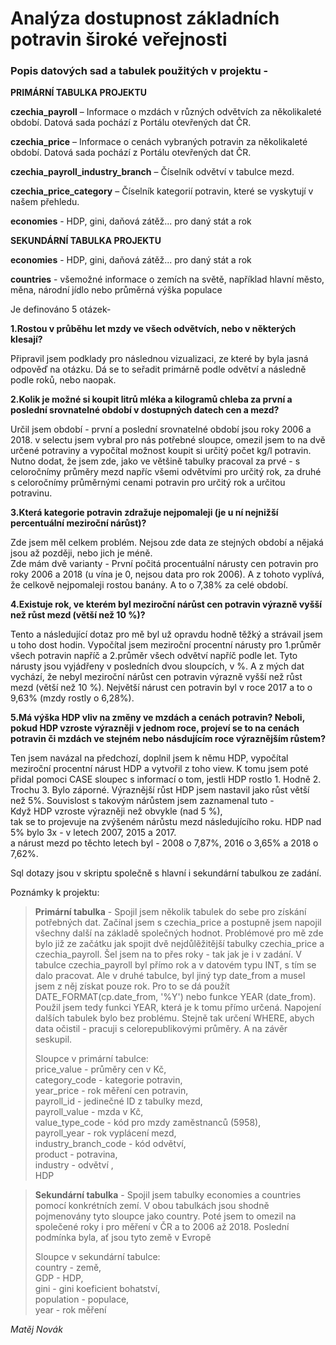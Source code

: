 # Analýza dostupnost základních potravin široké veřejnosti

 ### Popis datových sad a tabulek použitých v projektu -    
   
 **PRIMÁRNÍ TABULKA PROJEKTU**   
   
 **czechia_payroll** – Informace o mzdách v různých odvětvích za několikaleté období. Datová sada pochází z Portálu otevřených dat ČR.      
   
 **czechia_price** – Informace o cenách vybraných potravin za několikaleté období. Datová sada pochází z Portálu otevřených dat ČR.     
   
**czechia_payroll_industry_branch** – Číselník odvětví v tabulce mezd.      
   
**czechia_price_category** – Číselník kategorií potravin, které se vyskytují v našem přehledu.    
  
**economies** - HDP, gini, daňová zátěž... pro daný stát a rok   

**SEKUNDÁRNÍ TABULKA PROJEKTU**  
  
**economies** - HDP, gini, daňová zátěž... pro daný stát a rok   
  
**countries** - všemožné informace o zemích na světě, například hlavní město, měna, národní jídlo nebo průměrná výška populace


 
	
Je definováno 5 otázek-  
  
**1.Rostou v průběhu let mzdy ve všech odvětvích, nebo v některých klesají?**		
  
 Připravil jsem podklady pro následnou vizualizaci, ze které by byla jasná odpověď na otázku. Dá se to seřadit primárně podle odvětví a následně podle roků, nebo naopak.  
  
**2.Kolik je možné si koupit litrů mléka a kilogramů chleba za první a poslední srovnatelné období v dostupných datech cen a mezd?**		
  
Určil jsem období - první a poslední srovnatelné období jsou roky 2006 a 2018. v selectu jsem vybral pro nás potřebné sloupce, omezil jsem to na dvě určené potraviny a vypočítal možnost koupit si určitý počet kg/l potravin. Nutno dodat, že jsem zde, jako ve většině tabulky pracoval za prvé - s celoročnímy průměry mezd napříc všemi odvětvími pro určitý rok, za druhé s celoročnímy průměrnými cenami potravin pro určitý rok a určitou potravinu.  
  
**3.Která kategorie potravin zdražuje nejpomaleji (je u ní nejnižší percentuální meziroční nárůst)?**	
  
 Zde jsem měl celkem problém. Nejsou zde data ze stejných období a nějaká jsou až později, nebo jich je méně.  
Zde mám dvě varianty - První počitá procentuální nárusty cen potravin pro roky 2006 a 2018 (u vína je 0, nejsou data pro rok 2006). A z tohoto vyplívá, že celkově    nejpomaleji rostou banány. A to o 7,38% za celé období.  
  
**4.Existuje rok, ve kterém byl meziroční nárůst cen potravin výrazně vyšší než růst mezd (větší než 10 %)?**  
  
 Tento a následující dotaz pro mě byl už opravdu hodně těžký a strávail jsem u toho dost hodin. Vypočítal jsem meziroční procentní nárusty pro 1.průměr všech   potravin napříč a 2.průměr všech odvětví napříč podle let. Tyto nárusty jsou vyjádřeny v posledních dvou sloupcích, v %. A z mých dat vychází, že nebyl meziroční   nárůst cen potravin výrazně vyšší než růst mezd (větší než 10 %). Největší nárust cen potravin byl v roce 2017 a to o 9,63% (mzdy rostly o 6,28%).    
  
**5.Má výška HDP vliv na změny ve mzdách a cenách potravin? Neboli, pokud HDP vzroste výrazněji v jednom roce, projeví se to na cenách potravin či mzdách ve stejném nebo násdujícím roce výraznějším růstem?**   
  
Ten jsem navázal na předchozí, doplnil jsem k němu HDP, vypočítal meziroční procentní nárust HDP a vytvořil z toho view. K tomu jsem poté přidal pomoci CASE   sloupec s informací o tom, jestli HDP rostlo 1. Hodně 2. Trochu 3. Bylo záporné. Výraznější růst HDP jsem nastavil jako růst větší než 5%. Souvislost s takovým   nárůstem jsem zaznamenal tuto -    
Když HDP vzroste výrazněji než obvykle (nad 5 %),  
tak se to projevuje na zvýšeném nárůstu mezd následujícího roku. HDP nad 5% bylo 3x - v letech 2007, 2015 a 2017.  
 a nárust mezd po těchto letech byl - 2008 o 7,87%, 2016 o 3,65% a 2018 o 7,62%.  
 

  
Sql dotazy jsou v skriptu společně s hlavní i sekundární tabulkou ze zadání.  

Poznámky k projektu:    

>**Primární tabulka** - Spojil jsem několik tabulek do sebe pro získání potřebných dat. Začínal jsem s czechia_price a postupně jsem napojil všechny další na základě     společných hodnot. Problémové pro mě zde bylo již ze začátku jak spojit dvě nejdůlěžitější tabulky czechia_price a czechia_payroll. Šel jsem na to přes roky - tak jak   je i v zadání. V tabulce czechia_payroll byl přímo rok a v datovém typu INT, s tím se dalo pracovat. Ale v druhé tabulce, byl jiný typ date_from a musel jsem z něj   získat pouze rok. Pro to se dá použít DATE_FORMAT(cp.date_from, '%Y') nebo funkce YEAR (date_from). Použil jsem tedy funkci YEAR, která je k tomu přímo určená. Napojení dalších tabulek bylo bez problému. Stejně tak určení WHERE, abych data očistil - pracuji s celorepublikovými průměry. A na závěr seskupil.   
> 
> Sloupce v primární tabulce:  
>  price_value - průměry cen v Kč,   
>   category_code - kategorie potravin,   
>     year_price - rok měření cen potravin,   
>        payroll_id - jedinečné ID z tabulky mezd,  
>          payroll_value - mzda v Kč,  
>            value_type_code - kód pro mzdy zaměstnanců (5958),   
>               payroll_year - rok vyplácení mezd,  
>                 industry_branch_code - kód odvětví,   
>                    product - potravina,    
>                   industry - odvětví ,  
>                      HDP

  
>**Sekundární tabulka** - Spojil jsem tabulky economies a countries pomocí konkrétních zemí. V obou tabulkách jsou shodně pojmenovány tyto sloupce jako country. Poté jsem to omezil na společené roky i pro měření v ČR a to 2006 až 2018. Poslední podmínka byla, ať jsou tyto země v Evropě
>
>Sloupce v sekundární tabulce:  
>country - země,  
>GDP - HDP,   
>gini - gini koeficient bohatství,   
>population - populace,   
>year - rok měření
 
   
   
*Matěj Novák*  
